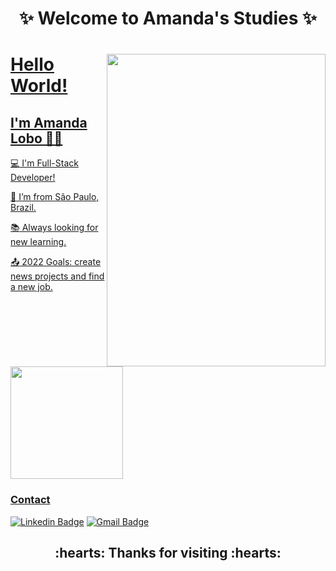 <h1 align="center"> ✨ Welcome to Amanda's Studies ✨</h1>

<div align="center">
<a href="https://github.com/amanda-lobo">
</div> 
<img align="right" src="https://lh3.googleusercontent.com/ATM2_Kgrnik94iiJVHY1K6oyOkoRzaedXnIuoSguUcYvdhVtCjwLKyLOrssdJO_wC7eEs6rMPo36KjaFGE54M-MHbx0lW3WaB3GcKvTG8eOvZE2I7H-13PPFU4AvHak2fu43GrAg5eXfNuPN8dtTAxz6IvUjHh_A0UbYvX3VcWVv3YQHPI9PYAywR2uDuknIrfl1EUJtV-9U_WfmZicY1rEQRslrxU7pXD8WbSKnd3Nhntfzo-RSEoUqCu-fY9Be5BuOzq9_UG9oXlukHn3HORaUmsa9980AKGw226ZAIBh9yj7MYHedDBJJGu03xBKrLlXKVC4v5tX72I4ZnDMAJzkQYjQKTWiny_WtgtjoLvHa97xQv8UgGj_5iZJZnsN1NgwEEKfoYjW4isJKYsJXzOyAfZHbt25uMVoaaxsVWjeF3K8NIr7lB1ophDN4vHFcIy5Ua-KJIM7dW-IHuFF_QZNTjpV6_pm5U9yRStzWh6Ckp8LQNE68NIq_Re-9QLYb-gbEGFHVuJOkDaH6fNnzKbqfZriqTZKCzYoQO3l-9xVWvS7wAn3OQKtexhUFbytcV4JuyzeumLerBx9-5owvp8liv5JcFiXYEFiHRAGp1MQXD9APxQi1lzkFTNkCma4N541YYXkUmvp0Ira4-quSWyIdr18jXdNLV6oStKILvTjnADyBLwfb08ZcD44x2Y1OzJahO6JaGYaDu6iyn5PfJ8YVHalyX2cdmqKABRtBp42TJJWrU5l-gsF9618N8FOkMV9LR0M5CbyiE9dKHTYK1Iv3UoinNxmHR-8=w438-h657-no?authuser=0" width="350" height="500"/>

# Hello World!

## I'm Amanda Lobo 👩‍💻

 

:computer: I'm Full-Stack Developer!

:house_with_garden: I’m from São Paulo, Brazil.

:books: Always looking for new learning.

:outbox_tray: 2022 Goals: create news projects and find a new job.

<br>
<img height="180em" src="https://github-readme-stats.vercel.app/api?username=amanda-lobo&show_icons=true&theme=dracula&include_all_commits=true&count_private=true"/>

### Contact 

[![Linkedin Badge](https://img.shields.io/badge/-LinkedIn-blue?style=flat-square&logo=Linkedin&logoColor=white&link=https://https://www.linkedin.com/in/amanda-gomes-lobo-853231226/)](https://www.linkedin.com/in/amanda-gomes-lobo-853231226/)
[![Gmail Badge](https://img.shields.io/badge/-Gmail-c14438?style=flat-square&logo=Gmail&logoColor=white&link=mailto:amandalobo.ag@gmail.com)](mailto:amandalobo.ag@gmail.com)

<h2 align="center">:hearts: Thanks for visiting :hearts:</h2>


